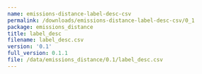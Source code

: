 ```yaml
---
name: emissions-distance-label-desc-csv
permalink: /downloads/emissions-distance-label-desc-csv/0_1
package: emissions_distance
title: label_desc
filename: label_desc.csv
version: '0.1'
full_version: 0.1.1
file: /data/emissions_distance/0.1/label_desc.csv
---
```

